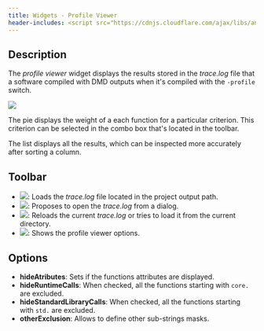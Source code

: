 ```yaml
---
title: Widgets - Profile Viewer
header-includes: <script src="https://cdnjs.cloudflare.com/ajax/libs/anchor-js/4.2.2/anchor.min.js"></script>
---
```


## Description

The _profile viewer_ widget displays the results stored in the _trace.log_ file that a software compiled with DMD outputs when it's compiled with the `-profile` switch.

![](img/profile_viewer.png)

The pie displays the weight of a each function for a particular criterion.
This criterion can be selected in the combo box that's located in the toolbar.

The list displays all the results, which can be inspected more accurately after sorting a column.

## Toolbar

- ![](icons/other/list.png): Loads the _trace.log_ file located in the project output path.
- ![](icons/folder/folder.png): Proposes to open the _trace.log_ from a dialog.
- ![](icons/arrow/arrow_update.png): Reloads the current _trace.log_ or tries to load it from the current directory.
- ![](icons/cog/wrench.png): Shows the profile viewer options.

## Options

- **hideAtributes**: Sets if the functions attributes are displayed.
- **hideRuntimeCalls**: When checked, all the functions starting with `core.` are excluded.
- **hideStandardLibraryCalls**: When checked, all the functions starting with `std.` are excluded.
- **otherExclusion**: Allows to define other sub-strings masks.

<script>anchors.add();</script>
